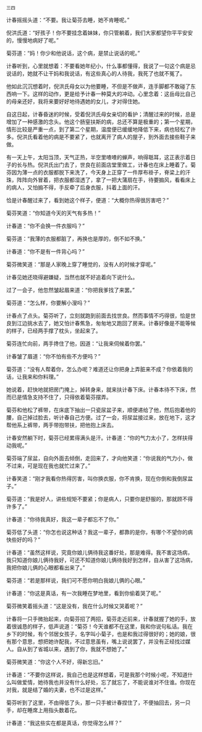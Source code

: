     三四 

   计春摇摇头道：“不要。我让菊芬去睡，她不肯睡呢。”

   倪洪氏道：“好孩子！你不要挂念着妹妹，你只管躺着，我们大家都望你平平安安的，慢慢地病好了呢。”

   菊芬道：“妈！你少和他说话，这个病，是禁止说话的呢。”

   计春听到，心里就想着：不要看她年纪小，什么事都懂得，我说了一句这个病是忌说话的，她就不让干妈和我说话，有这些真心的人待我，我死了也就不冤了。

   他如此沉沉想着时，倪洪氏母女以为他要睡，不但是不做声，连手脚都不敢碰了东西响一下。这样的动作，更是给予计春一种莫大的冲动。心里念着：这岳母比自己的母亲还好，我将来要好好地待遇她的女儿，才对得住她。

   自这日起，计春昏迷的时候，受着倪洪氏母女亲切的看护；清醒过来的时候，总是增加了一种感激的念头。他这个肠窒扶斯的病，总还不算是极重的；第一个星期，情形比较是严重一点，到了第二个星期，温度便已缓缓地降低下来，病也轻松了许多。倪洪氏看着他的病是不要紧了，也就离开了病人的屋子，到外面去接些鞋子来做。

   有一天上午，太阳当顶，天气正热，半空里喳喳的蝉声，响得聒耳，这正表示着日子的长与热。倪洪氏出门去了，世良在前面店堂里做工，计春也在床上睡着了。菊芬因为薄一点的衣服都脱下来洗了，今天身上正穿了一件厚布褂子，脊梁上的汗珠，阵阵向外冒着，把衣服都湿透了，拿了一把大蒲扇在手，待要搧风，看看床上的病人，又怕搧不得，手反牵了后身衣服，抖着上面的汗。

   恰是计春醒过来了，看到她这个样子，便道：“大概你热得很厉害吧？”

   菊芬笑道：“你知道今天的天气有多热！”

   计春道：“你不会换一件衣服吗？”

   菊芬道：“我薄的衣服都脏了，再换也是厚的，倒不如不换。”

   计春道：“你不是有一件背心吗？”

   菊芬微笑道：“那是人家晚上穿了睡觉的，没有人的时候才穿呢。”

   计春见她还晓得避嫌疑，当然也就不好追着向下说什么。

   过了一会子，他忽然皱起眉来道：“你把我爹找了来罢。”

   菊芬道：“怎么样，你要解小溲吗？”

   计春点了点头。菊芬听了，立刻就跑到前面去找世良。然而事情不巧得很，恰是世良到江边挑水去了，她又怕计春焦急，匆匆地又跑回了房来。计春好像是不能等候的样子，已经两手撑了枕头，坐起来了。

   菊芬连忙向前，两手搀住了他，因道：“让我来伺候着你罢。”

   计春皱了眉道：“你不怕有些不方便吗？”

   菊芬道：“没有人帮着你，怎么办呢？难道还让你把身上弄脏来不成？你依着我的话，让我来和你料理。”

   她说着，赶快地就把房门掩上，掉转身来，就来扶计春下床。计春本待不下床，然而已是情急支持不住了，只得依着菊芬摆弄。

   菊芬和他松了裤带，在床底下抽出一只瓷尿盆子来，顺便递给了他，然后抱着他的腰，自己掉过脸去，听计春自己方便。过了一会，将尿盆接过来，放在地下，这才帮他系上裤带，两手带抱带扶，把他抱上床去。

   计春安然躺下时，菊芬已经累得满头是汗。计春道：“你的气力太小了，怎样扶得动我呢。”

   菊芬端了尿盆，自向外面去倾倒，走回来了，才向他笑道：“你说我的气力小，做不过来，可是现在我也就忙过来了。”

   计春笑道：“刚才我看你热得厉害，叫你换衣服，你不肯换，现在你倒和我倒尿盆子。”

   菊芬道：“我是好人，讲些规矩不要紧；你是病人，只要你是舒服的，那就顾不得许多了。”

   计春道：“你待我真好，我这一辈子都忘不了你。”

   菊芬低了头道：“你怎也说这种话？我这一辈子，都靠的是你，有哪个不望你的病快些好的吗？”

   计春道：“虽然这样说，究竟你娘儿俩待我这番好处，那是难得。我不害这场病，我只知道你娘儿俩待我好，可还不知道你娘儿俩待我好到怎样，自从害了这场病，我把你娘儿俩的心眼都看出来了。”

   菊芬道：“若是那样说，我们可不愿你明白我娘儿俩的心眼。”

   计春道：“你这是真话，有一次我睡在梦地里，看到你偷着哭了呢。”

   菊芬微笑着摇头道：“这是没有，我在什么时候又哭着呢？”

   计春将一只手微抬起来，向菊芬招了两招，菊芬走近前来，计春就握了她的手，放着很诚恳的样子，低声说道：“菊芬！今天谁都不在这里，我和你说句私话。我在乡下的时候，有个邻居女孩子，名字叫小菊子，也是和我过得很好的；她的娘，很有那个意思，想把她许配我，不过意思虽有，嘴上说说罢了，并没有正经找过媒人。自从到了省城以来，遇到了你，我就不想她了。”

   菊芬微笑道：“你这个人不好，得新忘旧。”

   计春道：“不要你这样说，我自己也是这样想着，可是我那个时候小呢，不知道什么叫做爱情，她待我也并没有什么好处，忘了就忘了，不能说谁对不住谁。你现在对我，就是结了婚的夫妻，也不过是这样。”

   菊芬听到了这里，不由得低了头，那一只手被计春捏住了，不便抽回去，另一只手，却在睡席上用指头数着花。

   计春道：“我这些实在都是真话，你觉得怎么样？”

